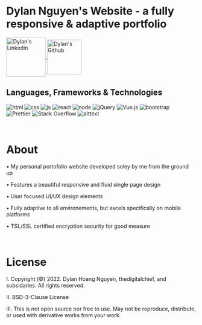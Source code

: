 # Dylan Nguyen's Website - a fully responsive & adaptive portfolio
<div id="header" align="left">
   <img src="https://komarev.com/ghpvc/?username=thedigitalchief&style=flat-square&color=blue" alt=""/><br>
<a href="https://www.linkedin.com/in/dylanhnguyen/">
  <img align="center" alt="Dylan's Linkedin" width="104px" height = "104px" src="https://img.shields.io/badge/Linkedin-0A66C2?style=for-the-badge&logo=Linkedin&logoColor=white" />
</a>
<a href="https://github.com/thedigitalchief">
  <img align="center" alt="Dylan's Github" width="92px" height = "92px"src="https://img.shields.io/badge/Github-181717?style=for-the-badge&logo=Github&logoColor=white" /></a>
</div>

## Languages, Frameworks & Technologies
<p float="left">

 ![html](https://img.shields.io/badge/HTML5-E34F26?style=for-the-badge&logo=html5&logoColor=white)
 ![css](https://img.shields.io/badge/CSS3-1572B6?style=for-the-badge&logo=css3&logoColor=white)
 ![js](https://img.shields.io/badge/JavaScript-F7DF1E?style=for-the-badge&logo=javascript&logoColor=black)
 <img alt="react" src="https://img.shields.io/badge/react-61DAFB.svg?&style=for-the-badge&logo=react&logoColor=fff" />
 ![node](https://img.shields.io/badge/Node.js-43853D?style=for-the-badge&logo=node.js&logoColor=white)
 ![jQuery](https://img.shields.io/badge/jquery-%230769AD.svg?style=for-the-badge&logo=jquery&logoColor=white)
 ![Vue.js](https://img.shields.io/badge/vuejs-%2335495e.svg?style=for-the-badge&logo=vuedotjs&logoColor=%234FC08D)
 <img alt="bootstrap" src="https://img.shields.io/badge/bootstrap-7610F7.svg?&style=for-the-badge&logo=bootstrap&logoColor=fff" />&nbsp;
 <img alt="Prettier" src="https://img.shields.io/badge/prettier-1A2C34?style=for-the-badge&logo=prettier&logoColor=F7BA3E"/> 
<img alt="Stack Overflow" src="https://img.shields.io/badge/Stack_Overflow-FE7A16?style=for-the-badge&logo=stack-overflow&logoColor=white"/>
![alttext](https://img.shields.io/badge/Visual_Studio_Code-0078D4?style=for-the-badge&logo=visual%20studio%20code&logoColor=white)

</p>

  </br>

 <h1 align="left"> About </h1>
   <p>• My personal portofolio website developed soley by me from the ground up </p>
   <p>• Features a beautiful responsive and fluid single page design </p>
   <p>• User focused UI/UX design elements </p>
   <p>• Fully adaptive to all environements, but excels specifically on mobile platforms </p>
   <p>• TSL/SSL certified encryption security for good measure </p>
  </br>


 
<div align="left"> <h1> License </h1>
  <p>I. Copyright (©) 2022. Dylan Hoang Nguyen, thedigitalchief, and subsidaries. All rights reserved.
  <p>II. BSD-3-Clause License</p>
  <p>III. This is not open source nor free to use. May not be reproduce, distribute, or used with derivative works from your work. 
</div>
          
